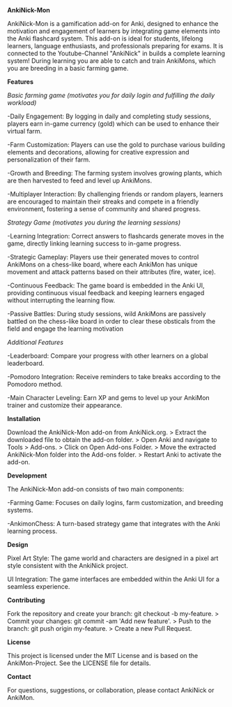 **AnkiNick-Mon**

  AnkiNick-Mon is a gamification add-on for Anki, designed to enhance the motivation and engagement of learners by integrating game elements into the Anki flashcard system. 
  This add-on is ideal for students, lifelong learners, language enthusiasts, and professionals preparing for exams. It is connected to the Youtube-Channel "AnkiNick" in builds a complete learning system!
  During learning you are able to catch and train AnkiMons, which you are breeding in a basic farming game.

**Features**

*Basic farming game (motivates you for daily login and fulfilling the daily workload)*

  -Daily Engagement: By logging in daily and completing study sessions, players earn in-game currency (gold) which can be used to enhance their virtual farm.
  
  -Farm Customization: Players can use the gold to purchase various building elements and decorations, allowing for creative expression and personalization of their farm.
  
  -Growth and Breeding: The farming system involves growing plants, which are then harvested to feed and level up AnkiMons. 
  
  -Multiplayer Interaction: By challenging friends or random players, learners are encouraged to maintain their streaks and compete in a friendly environment, fostering a sense of community and shared progress.

*Strategy Game (motivates you during the learning sessions)*

  -Learning Integration: Correct answers to flashcards generate moves in the game, directly linking learning success to in-game progress.
  
  -Strategic Gameplay: Players use their generated moves to control AnkiMons on a chess-like board, where each AnkiMon has unique movement and attack patterns based on their attributes (fire, water, ice).
  
  -Continuous Feedback: The game board is embedded in the Anki UI, providing continuous visual feedback and keeping learners engaged without interrupting the learning flow.
  
  -Passive Battles: During study sessions, wild AnkiMons are passively battled on the chess-like board in order to clear these obsticals from the field and engage the learning motivation

*Additional Features*

  -Leaderboard: Compare your progress with other learners on a global leaderboard.
  
  -Pomodoro Integration: Receive reminders to take breaks according to the Pomodoro method.
  
  -Main Character Leveling: Earn XP and gems to level up your AnkiMon trainer and customize their appearance.

**Installation**

  Download the AnkiNick-Mon add-on from AnkiNick.org. > Extract the downloaded file to obtain the add-on folder. > Open Anki and navigate to Tools > Add-ons. > Click on Open Add-ons Folder. > Move the extracted AnkiNick-Mon folder into the Add-ons folder. > Restart Anki to activate the add-on.

**Development**

The AnkiNick-Mon add-on consists of two main components:
  
  -Farming Game: Focuses on daily logins, farm customization, and breeding systems.
  
  -AnkimonChess: A turn-based strategy game that integrates with the Anki learning process.

**Design**

  Pixel Art Style: The game world and characters are designed in a pixel art style consistent with the AnkiNick project.
  
  UI Integration: The game interfaces are embedded within the Anki UI for a seamless experience.

**Contributing**

  Fork the repository and create your branch: git checkout -b my-feature. > Commit your changes: git commit -am 'Add new feature'. > Push to the branch: git push origin my-feature. > Create a new Pull Request.

**License**

  This project is licensed under the MIT License and is based on the AnkiMon-Project. See the LICENSE file for details.

**Contact**

  For questions, suggestions, or collaboration, please contact AnkiNick or AnkiMon.
